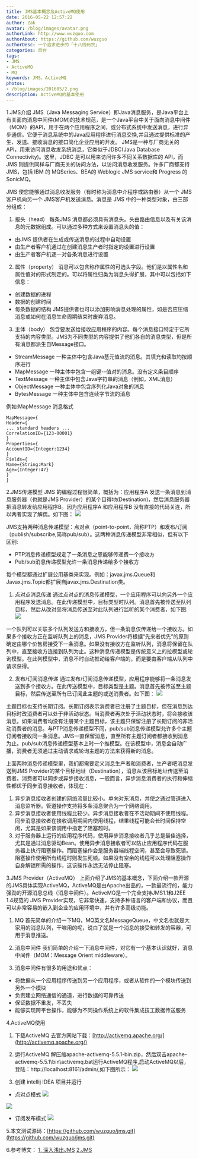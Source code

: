 ```yaml
---
title: JMS基本概念及ActiveMQ使用
date: 2016-05-22 12:57:22 
author: Zak
avatar: /blog/images/avatar.png
authorLink: http://www.wuzguo.com
authorAbout: https://github.com/wuzguo
authorDesc: 一个追求进步的「十八线码农」
categories: 后台
tags: 
- JMS
- ActiveMQ
- MQ
keywords: JMS，ActiveMQ
photos:
- /blog/images/201605/2.png
description: ActiveMQ的基本使用
---
```



1.JMS介绍
JMS（Java Messaging Service）即Java消息服务，是Java平台上有关面向消息中间件(MOM)的技术规范，是一个Java平台中关于面向消息中间件（MOM）的API，用于在两个应用程序之间，或分布式系统中发送消息，进行异步通信。它便于消息系统中的Java应用程序进行消息交换,并且通过提供标准的产生、发送、接收消息的接口简化企业应用的开发。
JMS是一种与厂商无关的 API，用来访问消息收发系统消息，它类似于JDBC(Java Database Connectivity)。这里，JDBC 是可以用来访问许多不同关系数据库的 API，而 JMS 则提供同样与厂商无关的访问方法，以访问消息收发服务。许多厂商都支持 JMS，包括 IBM 的 MQSeries、BEA的 Weblogic JMS service和 Progress 的 SonicMQ。

JMS 使您能够通过消息收发服务（有时称为消息中介程序或路由器）从一个 JMS 客户机向另一个 JMS客户机发送消息。消息是 JMS 中的一种类型对象，由三部分组成：
1. 报头（head）
每条JMS 消息都必须具有消息头。头由路由信息以及有关该消息的元数据组成。可以通过多种方式来设置消息头的值：
- 由JMS 提供者在生成或传送消息的过程中自动设置
- 由生产者客户机通过在创建消息生产者时指定的设置进行设置
- 由生产者客户机逐一对各条消息进行设置
 
2. 属性（property）
消息可以包含称作属性的可选头字段。他们是以属性名和属性值对的形式制定的。可以将属性归类为消息头得扩展，其中可以包括如下信息：
- 创建数据的进程
- 数据的创建时间
- 每条数据的结构
JMS提供者也可以添加影响消息处理的属性，如是否应压缩消息或如何在消息生命周期结束时废弃消息。
 
3. 主体（body）
包含要发送给接收应用程序的内容。每个消息接口特定于它所支持的内容类型。JMS为不同类型的内容提供了他们各自的消息类型，但是所有消息都派生自Message接口。
- StreamMessage     一种主体中包含Java基元值流的消息。其填充和读取均按顺序进行
- MapMessage	    一种主体中包含一组键--值对的消息。没有定义条目顺序
- TextMessage       一种主体中包含Java字符串的消息（例如，XML消息）
- ObjectMessage     一种主体中包含序列化Java对象的消息
- BytesMessage      一种主体中包含连续字节流的消息

例如:MapMessage 消息格式
 
    MapMessage={  
    Header={  
    ... standard headers ...  
    CorrelationID={123-00001}  
    }  
    Properties={  
    AccountID={Integer:1234}  
    }  
    Fields={  
    Name={String:Mark}  
    Age={Integer:47}  
    }   
    }  
 
2.JMS传递模型
JMS 的编程过程很简单，概括为：应用程序A 发送一条消息到消息服务器（也就是JMS Provider）的某个目得地(Destination)，然后消息服务器把消息转发给应用程序B。因为应用程序A 和应用程序B 没有直接的代码关连，所以两者实现了解偶。如下图：
![](/images/201605/8.jpg)


JMS支持两种消息传递模型：点对点（point-to-point，简称PTP）和发布/订阅（publish/subscribe,简称pub/sub）。这两种消息传递模型非常相似，但有以下区别:
- PTP消息传递模型规定了一条消息之恩能够传递费一个接收方
- Pub/sub消息传递模型允许一条消息传递给多个接收方

每个模型都通过扩展公用基类来实现。例如：javax.jms.Queue和Javax.jms.Topic都扩展自javax.jms.Destination类。
 
1. 点对点消息传递
通过点对点的消息传递模型，一个应用程序可以向另外一个应用程序发送消息。在此传递模型中，目标类型时队列。消息首先被传送至队列目标，然后从改对垒将消息传送至对此队列进行监听的某个消费者，如下图:
![](/images/201605/9.jpg)
 
一个队列可以关联多个队列发送方和接收方，但一条消息仅传递给一个接收方。如果多个接收方正在监听队列上的消息，JMS Provider将根据“先来者优先”的原则确定由哪个价售房接受下一条消息。如果没有接收方在监听队列，消息将保留在队列中，直至接收方连接到队列为止。这种消息传递模型是传统意义上的拉模型或轮询模型。在此列模型中，消息不时自动推动给客户端的，而是要由客户端从队列中请求获得。
 
2. 发布/订阅消息传递
通过发布/订阅消息传递模型，应用程序能够将一条消息发送到多个接收方。在此传送模型中，目标类型是主题。消息首先被传送至主题目标，然后传送至所有已订阅此主题的或送消费者。如下图：
![](/images/201605/10.jpg)

主题目标也支持长期订阅。长期订阅表示消费者已注册了主题目标，但在消息到达目标时改消费者可以处于非活动状态。当消费者再次处于活动状态时，将会接收该消息。如果消费者均没有注册某个主题目标，该主题只保留注册了长期订阅的非活动消费者的消息。与PTP消息传递模型不同，pub/sub消息传递模型允许多个主题订阅者接收同一条消息。JMS一直保留消息，直至所有主题订阅者都接收到消息为止。pub/sub消息传递模型基本上时一个推模型。在该模型中，消息会自动广播，消费者无须通过主动请求或轮询主题的方法来获得新的消息。
 
上面两种消息传递模型里，我们都需要定义消息生产者和消费者，生产者吧消息发送到JMS Provider的某个目标地址（Destination），消息从该目标地址传送至消费者。消费者可以同步或异步接收消息，一般而言，异步消息消费者的执行和伸缩性都优于同步消息接收者，体现在：
1. 异步消息接收者创建的网络流量比较小。单向对东消息，并使之通过管道进入消息监听器。管道操作支持将多条消息聚合为一个网络调用。
2. 异步消息接收者使用线程比较少。异步消息接收者在不活动期间不使用线程。同步消息接收者在接收调用期间内使用线程，结果线程可能会长时间保持空闲，尤其是如果该调用中指定了阻塞超时。
3. 对于服务器上运行的应用程序代码，使用异步消息接收者几乎总是最佳选择，尤其是通过消息驱动Bean。使用异步消息接收者可以防止应用程序代码在服务器上执行阻塞操作。而阻塞操作会是服务器端线程空闲，甚至会导致死锁。阻塞操作使用所有线程时则发生死锁。如果没有空余的线程可以处理阻塞操作自身解锁所需的操作，这该操作永远无法停止阻塞。
 
 
3.JMS Provider（ActiveMQ）
上面介绍了JMS的基本概念，下面介绍一款开源的JMS具体实现ActiveMQ，ActiveMQ是由Apache出品的，一款最流行的，能力强劲的开源消息总线（消息中间件）。ActiveMQ是一个完全支持JMS1.1和J2EE 1.4规范的 JMS Provider实现，它非常快速，支持多种语言的客户端和协议，而且可以非常容易的嵌入到企业的应用环境中，并有许多高级功能。

1. MQ
首先简单的介绍一下MQ，MQ英文名MessageQueue，中文名也就是大家用的消息队列，干嘛用的呢，说白了就是一个消息的接受和转发的容器，可用于消息推送。

2. 消息中间件
我们简单的介绍一下消息中间件，对它有一个基本认识就好，消息中间件（MOM：Message Orient middleware）。


3. 消息中间件有很多的用途和优点： 
- 将数据从一个应用程序传送到另一个应用程序，或者从软件的一个模块传送到另外一个模块
- 负责建立网络通信的通道，进行数据的可靠传送
- 保证数据不重发，不丢失 
- 能够实现跨平台操作，能够为不同操作系统上的软件集成技工数据传送服务


4.ActiveMQ使用

1. 下载ActiveMQ
去官方网站下载：[http://activemq.apache.org/](http://activemq.apache.org/)

2. 运行ActiveMQ
解压缩apache-activemq-5.5.1-bin.zip，然后双击apache-activemq-5.5.1\bin\activemq.bat运行ActiveMQ程序,启动ActiveMQ以后，登陆：http://localhost:8161/admin/,如下图所示：
![](/images/201605/4.png)

3. 创建	intellij IDEA 项目并运行
- 点对点模式
![](/images/201605/5.png)


![](/images/201605/6.png)


- 订阅发布模式
![](/images/201605/7.png)



5.本文测试源码：[https://github.com/wuzguo/jms.git](https://github.com/wuzguo/jms.git)


6.参考博文：
[1. 深入浅出JMS](http://blog.csdn.net/jiuqiyuliang/article/details/46701559)
[2.JMS](http://baike.baidu.com/link?url=niD5orGszw_hottRirC5_piUciGWelrxCNr1izaXMutlFcfNiVwHA0F7AHHjJ8j5r9KsNOG2HI2N_x0hRX6UM_PR8Tg67FuhUsmMsrmdKNK)
		